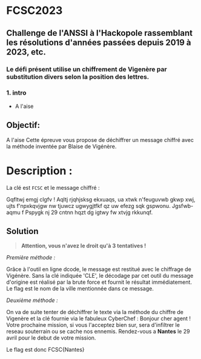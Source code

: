 # FCSC2023
## Challenge de l'ANSSI à l'Hackopole rassemblant les résolutions d'années passées depuis 2019 à 2023, etc.

### Le défi présent utilise un chiffrement de Vigenère par substitution divers selon la position des lettres.

   ### 1. intro
   
* A l'aise

## Objectif:

A l'aise
Cette épreuve vous propose de déchiffrer un message chiffré avec la méthode inventée par Blaise de Vigénère.

# Description :

La clé est `FCSC` et le message chiffré :

Gqfltwj emgj clgfv ! Aqltj rjqhjsksg ekxuaqs, ua xtwk
n'feuguvwb gkwp xwj, ujts f'npxkqvjgw nw tjuwcz
ugwygjtfkf qz uw efezg sqk gspwonu. Jgsfwb-aqmu f
Pspygk nj 29 cntnn hqzt dg igtwy fw xtvjg rkkunqf.

## Solution
> **Attention, vous n'avez le droit qu'à 3 tentatives !**

*Première méthode :*

Grâce à l'outil en ligne dcode, le message est restitué avec le chiffrage de Vigénère. Sans la clé indiquée 'CLE', 
le décodage par cet outil du message d'origine est réalisé par la brute force et fournit le résultat immédiatement.
Le flag est le nom de la ville mentionnée dans ce message.

*Deuxième méthode :*

On va de suite tenter de déchiffrer le texte via la méthode du chiffre de Vigenère et la clé fournie via le fabuleux CyberChef : 
Bonjour cher agent ! Votre prochaine mission, si vous
l'acceptez bien sur, sera d'infiltrer le reseau
souterrain ou se cache nos ennemis. Rendez-vous a
**Nantes** le 29 avril pour le debut de votre mission.

Le flag est donc FCSC{Nantes}
